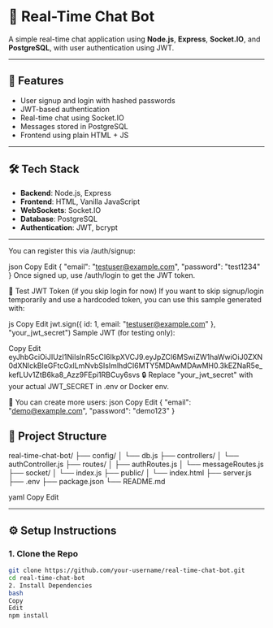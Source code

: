 # 🧠 Real-Time Chat Bot

A simple real-time chat application using **Node.js**, **Express**, **Socket.IO**, and **PostgreSQL**, with user authentication using JWT.

---

## 🚀 Features

- User signup and login with hashed passwords
- JWT-based authentication
- Real-time chat using Socket.IO
- Messages stored in PostgreSQL
- Frontend using plain HTML + JS

---

## 🛠 Tech Stack

- **Backend**: Node.js, Express
- **Frontend**: HTML, Vanilla JavaScript
- **WebSockets**: Socket.IO
- **Database**: PostgreSQL
- **Authentication**: JWT, bcrypt

---

You can register this via /auth/signup:

json
Copy
Edit
{
  "email": "testuser@example.com",
  "password": "test1234"
}
Once signed up, use /auth/login to get the JWT token.

🔐 Test JWT Token (if you skip login for now)
If you want to skip signup/login temporarily and use a hardcoded token, you can use this sample generated with:

js
Copy
Edit
jwt.sign({ id: 1, email: "testuser@example.com" }, "your_jwt_secret")
Sample JWT (for testing only):

Copy
Edit
eyJhbGciOiJIUzI1NiIsInR5cCI6IkpXVCJ9.eyJpZCI6MSwiZW1haWwiOiJ0ZXN0dXNlckBleGFtcGxlLmNvbSIsImlhdCI6MTY5MDAwMDAwMH0.3kEZNaR5e_kefLUv1ZtB6ka8_Azz9FEpi1RBCuy6svs
🔒 Replace "your_jwt_secret" with your actual JWT_SECRET in .env or Docker env.

🧪 You can create more users:
json
Copy
Edit
{
  "email": "demo@example.com",
  "password": "demo123"
}

## 📂 Project Structure

real-time-chat-bot/
├── config/
│ └── db.js
├── controllers/
│ └── authController.js
├── routes/
│ ├── authRoutes.js
│ └── messageRoutes.js
├── socket/
│ └── index.js
├── public/
│ └── index.html
├── server.js
├── .env
├── package.json
└── README.md

yaml
Copy
Edit

---

## ⚙️ Setup Instructions

### 1. Clone the Repo

```bash
git clone https://github.com/your-username/real-time-chat-bot.git
cd real-time-chat-bot
2. Install Dependencies
bash
Copy
Edit
npm install
